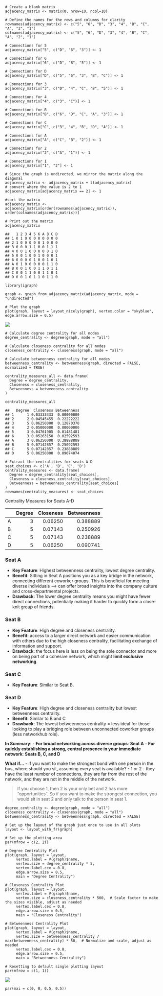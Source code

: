     # Create a blank matrix
    adjacency_matrix <- matrix(0, nrow=10, ncol=10)

    # Define the names for the rows and columns for clarity
    rownames(adjacency_matrix) <- c("5", "6", "D", "3", "4", "B", "C", "A", "2", "1")
    colnames(adjacency_matrix) <- c("5", "6", "D", "3", "4", "B", "C", "A", "2", "1")

    # Connections for 5
    adjacency_matrix["5", c("D", "6", "3")] <- 1

    # Connections for 6
    adjacency_matrix["6", c("D", "B", "5")] <- 1

    # Connections for D
    adjacency_matrix["D", c("5", "6", "3", "B", "C")] <- 1

    # Connections for 3
    adjacency_matrix["3", c("D", "4", "C", "B", "5")] <- 1

    # Connections for 4
    adjacency_matrix["4", c("3", "C")] <- 1

    # Connections for B
    adjacency_matrix["B", c("6", "D", "C", "A", "3")] <- 1

    # Connections for C
    adjacency_matrix["C", c("3", "4", "B", "D", "A")] <- 1

    # Connections for A
    adjacency_matrix["A", c("C", "B", "2")] <- 1

    # Connections for 2
    adjacency_matrix["2", c("A", "1")] <- 1

    # Connections for 1
    adjacency_matrix["1", "2"] <- 1

    # Since the graph is undirected, we mirror the matrix along the diagonal
    adjacency_matrix <- adjacency_matrix + t(adjacency_matrix)
    # convert where the value is 2 to 1
    adjacency_matrix[adjacency_matrix == 2] <- 1

    #sort the matrix
    adjacency_matrix <- adjacency_matrix[order(rownames(adjacency_matrix)), order(colnames(adjacency_matrix))]

    # Print out the matrix
    adjacency_matrix

    ##   1 2 3 4 5 6 A B C D
    ## 1 0 1 0 0 0 0 0 0 0 0
    ## 2 1 0 0 0 0 0 1 0 0 0
    ## 3 0 0 0 1 1 0 0 1 1 1
    ## 4 0 0 1 0 0 0 0 0 1 0
    ## 5 0 0 1 0 0 1 0 0 0 1
    ## 6 0 0 0 0 1 0 0 1 0 1
    ## A 0 1 0 0 0 0 0 1 1 0
    ## B 0 0 1 0 0 1 1 0 1 1
    ## C 0 0 1 1 0 0 1 1 0 1
    ## D 0 0 1 0 1 1 0 1 1 0

    library(igraph)

    graph <- graph_from_adjacency_matrix(adjacency_matrix, mode = "undirected")

    # Plot the graph
    plot(graph, layout = layout_nicely(graph), vertex.color = "skyblue", edge.arrow.size = 0.5)

![](/Users/kaz/DataspellProjects/Org-Analytics/Ex2/ex2_files/figure-markdown_strict/unnamed-chunk-2-1.png)

    # Calculate degree centrality for all nodes
    degree_centrality <- degree(graph, mode = "all")

    # Calculate closeness centrality for all nodes
    closeness_centrality <- closeness(graph, mode = "all")

    # Calculate betweenness centrality for all nodes
    betweenness_centrality <- betweenness(graph, directed = FALSE, normalized = TRUE)

    centrality_measures_all <- data.frame(
      Degree = degree_centrality,
      Closeness = closeness_centrality,
      Betweenness = betweenness_centrality
    )

    centrality_measures_all

    ##   Degree  Closeness Betweenness
    ## 1      1 0.03333333  0.00000000
    ## 2      2 0.04545455  0.22222222
    ## 3      5 0.06250000  0.12870370
    ## 4      2 0.05000000  0.00000000
    ## 5      3 0.04761905  0.01481481
    ## 6      3 0.05263158  0.02592593
    ## A      3 0.06250000  0.38888889
    ## B      5 0.07142857  0.25092593
    ## C      5 0.07142857  0.23888889
    ## D      5 0.06250000  0.09074074

    # Extract the centralities for seats A-D
    seat_choices <- c('A', 'B', 'C', 'D')
    centrality_measures <- data.frame(
      Degree = degree_centrality[seat_choices],
      Closeness = closeness_centrality[seat_choices],
      Betweenness = betweenness_centrality[seat_choices]
    )
    rownames(centrality_measures) <- seat_choices

Centrality Measures for Seats A-D

<table>
<thead>
<tr class="header">
<th></th>
<th style="text-align: right;">Degree</th>
<th style="text-align: right;">Closeness</th>
<th style="text-align: right;">Betweenness</th>
</tr>
</thead>
<tbody>
<tr class="odd">
<td>A</td>
<td style="text-align: right;">3</td>
<td style="text-align: right;">0.06250</td>
<td style="text-align: right;">0.388889</td>
</tr>
<tr class="even">
<td>B</td>
<td style="text-align: right;">5</td>
<td style="text-align: right;">0.07143</td>
<td style="text-align: right;">0.250926</td>
</tr>
<tr class="odd">
<td>C</td>
<td style="text-align: right;">5</td>
<td style="text-align: right;">0.07143</td>
<td style="text-align: right;">0.238889</td>
</tr>
<tr class="even">
<td>D</td>
<td style="text-align: right;">5</td>
<td style="text-align: right;">0.06250</td>
<td style="text-align: right;">0.090741</td>
</tr>
</tbody>
</table>

### Seat A

-   **Key Feature**: Highest betweenness centrality, lowest degree
    centrality.
-   **Benefit**: Sitting in Seat A positions you as a key bridge in the
    network, connecting different coworker groups. This is beneficial
    for meeting diverse individuals –&gt; can offer broad insights into
    the company culture and cross-departmental projects.
-   **Drawback**: The lower degree centrality means you might have fewer
    direct connections, potentially making it harder to quickly form a
    close-knit group of friends.

### Seat B

-   **Key Feature**: High degree and closeness centrality.
-   **Benefit**: access to a larger direct network and easier
    communication with others due to the high closeness centrality,
    facilitating exchange of information and support.
-   **Drawback**: the focus here is less on being the sole connector and
    more on being part of a cohesive network, which might **limit
    exclusive networking**.

### Seat C

-   **Key Feature**: Similar to Seat B.

### Seat D

-   **Key Feature**: High degree and closeness centrality but lowest
    betweenness centrality.
-   **Benefit**: Similar to B and C
-   **Drawback**: The lowest betweenness centrality = less ideal for
    those looking to play a bridging role between unconnected coworker
    groups (less networkhub role).

**In Summary**: - **For broad networking across diverse groups**: **Seat
A** - **For quickly establishing a strong, central presence in your
immediate network**: **Seats B, C, and D**

**What if…** - if you want to make the strongest bond with one person in
the bus, where should you sit, assuming every seat is available? - 1 or
2 - they have the least number of connections, they are far from the
rest of the network, and they are not in the middle of the network.

> If you choose 1, then 2 is your only bet and 2 has more
> “opportunities”. So if you want to make the strongest connection, you
> would sit in seat 2 and only talk to the person in seat 1.

    degree_centrality <- degree(graph, mode = "all")
    closeness_centrality <- closeness(graph, mode = "all")
    betweenness_centrality <- betweenness(graph, directed = FALSE)

    # Set up the layout of the graph just once to use in all plots
    layout <- layout_with_fr(graph)

    # Set up the plotting area
    par(mfrow = c(2, 2))

    # Degree Centrality Plot
    plot(graph, layout = layout,
         vertex.label = V(graph)$name,
         vertex.size = degree_centrality * 5,
         vertex.label.cex = 0.8,
         edge.arrow.size = 0.5,
         main = "Degree Centrality")

    # Closeness Centrality Plot
    plot(graph, layout = layout,
         vertex.label = V(graph)$name,
         vertex.size = closeness_centrality * 500,  # Scale factor to make the sizes visible, adjust as needed
         vertex.label.cex = 0.8,
         edge.arrow.size = 0.5,
         main = "Closeness Centrality")

    # Betweenness Centrality Plot
    plot(graph, layout = layout,
         vertex.label = V(graph)$name,
         vertex.size = betweenness_centrality / max(betweenness_centrality) * 50,  # Normalize and scale, adjust as needed
         vertex.label.cex = 0.8,
         edge.arrow.size = 0.5,
         main = "Betweenness Centrality")

    # Resetting to default single plotting layout
    par(mfrow = c(1, 1))

![](/Users/kaz/DataspellProjects/Org-Analytics/Ex2/ex2_files/figure-markdown_strict/unnamed-chunk-5-1.png)

    par(mai = c(0, 0, 0.5, 0.5))
